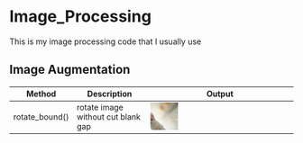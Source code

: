 # Image_Processing
This is my image processing code that I usually use  


## Image Augmentation
|Method|Description|Output|
|---|---|---|
|rotate_bound()|rotate image without cut blank gap|<img src="https://github.com/bangpc/Image_Processing/blob/master/image/output_augmentation/output_rotated.png" width="20%" height="20%">|
